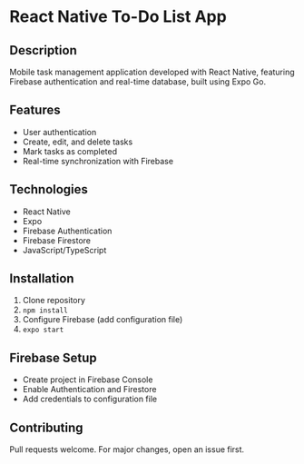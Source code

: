 # React Native To-Do List App

## Description
Mobile task management application developed with React Native, featuring Firebase authentication and real-time database, built using Expo Go.

## Features
- User authentication
- Create, edit, and delete tasks
- Mark tasks as completed
- Real-time synchronization with Firebase

## Technologies
- React Native
- Expo
- Firebase Authentication
- Firebase Firestore
- JavaScript/TypeScript

## Installation
1. Clone repository
2. `npm install`
3. Configure Firebase (add configuration file)
4. `expo start`

## Firebase Setup
- Create project in Firebase Console
- Enable Authentication and Firestore
- Add credentials to configuration file

## Contributing
Pull requests welcome. For major changes, open an issue first.
